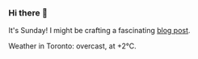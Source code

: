 ### Hi there :wave:

It's Sunday! I might be crafting a fascinating [blog post](https://benjaminwuethrich.dev).

Weather in Toronto: overcast, at +2°C.
